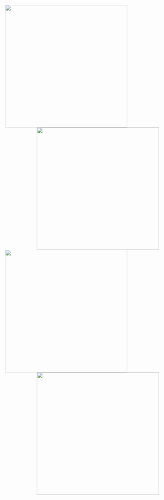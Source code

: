 
  <span>
    <img align="left" width="400" src="https://user-images.githubusercontent.com/79928899/138186859-1b9025c2-095e-4964-8fcd-2ee9daa9df8d.png">
    <img align="right" width="400" src="https://user-images.githubusercontent.com/79928899/138186862-657d841d-8880-46a0-b2f0-87a28cb23330.png">
   </span>

                                                                                                                               
                                                                                                                       

  <span>
    <img align="left" width="400" src="https://user-images.githubusercontent.com/79928899/138186869-b1edcd99-1474-45a6-95b8-2fd282f3b78f.png">
    <img align="right" width="400" src="https://user-images.githubusercontent.com/79928899/138187460-f05d6695-8232-48d0-ac21-b3470499e6da.png">
  </span>
